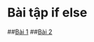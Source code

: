 # Bài tập if else
##[Bài 1](https://www.jdoodle.com/embed/v0/5Awy)
##[Bài 2](https://www.jdoodle.com/embed/v0/5AwS)
